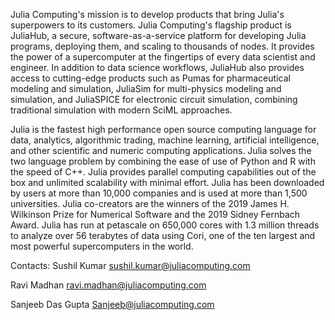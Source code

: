 
Julia Computing's mission is to develop products that bring Julia's superpowers to its customers. Julia Computing's flagship product is JuliaHub, a secure, software-as-a-service platform for developing Julia programs, deploying them, and scaling to thousands of nodes. It provides the power of a supercomputer at the fingertips of every data scientist and engineer. In addition to data science workflows, JuliaHub also provides access to cutting-edge products such as Pumas for pharmaceutical modeling and simulation, JuliaSim for multi-physics modeling and simulation, and JuliaSPICE for electronic circuit simulation, combining traditional simulation with modern SciML approaches.

Julia is the fastest high performance open source computing language for data, analytics, algorithmic trading, machine learning, artificial intelligence, and other scientific and numeric computing applications. Julia solves the two language problem by combining the ease of use of Python and R with the speed of C++. Julia provides parallel computing capabilities out of the box and unlimited scalability with minimal effort. Julia has been downloaded by users at more than 10,000 companies and is used at more than 1,500 universities. Julia co-creators are the winners of the 2019 James H. Wilkinson Prize for Numerical Software and the 2019 Sidney Fernbach Award. Julia has run at petascale on 650,000 cores with 1.3 million threads to analyze over 56 terabytes of data using Cori, one of the ten largest and most powerful supercomputers in the world.

Contacts:
Sushil Kumar
sushil.kumar@juliacomputing.com

Ravi Madhan
ravi.madhan@juliacomputing.com 

Sanjeeb Das Gupta
Sanjeeb@juliacomputing.com

